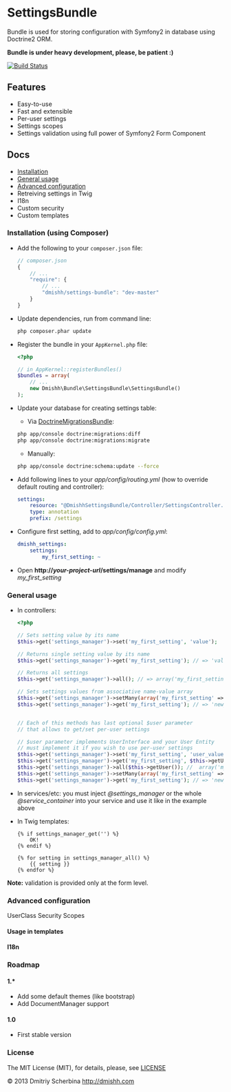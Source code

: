 SettingsBundle
==============

Bundle is used for storing configuration with Symfony2 in database using Doctrine2 ORM.

**Bundle is under heavy development, please, be patient :)**

[![Build Status](https://travis-ci.org/dmishh/SettingsBundle.png?branch=master)](https://travis-ci.org/dmishh/SettingsBundle)

## Features

* Easy-to-use
* Fast and extensible
* Per-user settings
* Settings scopes
* Settings validation using full power of Symfony2 Form Component

## Docs

* [Installation](#installation)
* [General usage](#general_usage)
* [Advanced configuration](#advanced_configuration)
* Retreiving settings in Twig
* I18n
* Custom security
* Custom templates

<a name="installation"></a>
### Installation (using Composer)

* Add the following to your `composer.json` file:

    ```js
    // composer.json
    {
        // ...
        "require": {
            // ...
            "dmishh/settings-bundle": "dev-master"
        }
    }
    ```

* Update dependencies, run from command line:

    ```bash
    php composer.phar update
    ```

* Register the bundle in your ``AppKernel.php`` file:

    ```php
    <?php

    // in AppKernel::registerBundles()
    $bundles = array(
        // ...
        new Dmishh\Bundle\SettingsBundle\SettingsBundle()
    );
    ```

* Update your database for creating settings table:

    * Via [DoctrineMigrationsBundle](http://symfony.com/doc/current/bundles/DoctrineMigrationsBundle/index.html):

    ```bash
    php app/console doctrine:migrations:diff
    php app/console doctrine:migrations:migrate
    ```

    * Manually:

    ```bash
    php app/console doctrine:schema:update --force
    ```

* Add following lines to your _app/config/routing.yml_ (how to override default routing and controller):

    ```yaml
    settings:
        resource: "@DmishhSettingsBundle/Controller/SettingsController.php"
        type: annotation
        prefix: /settings
    ```

* Configure first setting, add to _app/config/config.yml_:

    ```yaml
    dmishh_settings:
        settings:
            my_first_setting: ~
    ```

* Open <strong>http://<em>your-project-url</em>/settings/manage</strong> and modify <em>my_first_setting</em>

<a name="general_usage"></a>
### General usage

* In controllers:

    ```php
    <?php

    // Sets setting value by its name
    $this->get('settings_manager')->set('my_first_setting', 'value');

    // Returns single setting value by its name
    $this->get('settings_manager')->get('my_first_setting'); // => 'value'

    // Returns all settings
    $this->get('settings_manager')->all(); // => array('my_first_setting' => 'value')

    // Sets settings values from associative name-value array
    $this->get('settings_manager')->setMany(array('my_first_setting' => 'new_value'));
    $this->get('settings_manager')->get('my_first_setting'); // => 'new_value'


    // Each of this methods has last optional $user parameter
    // that allows to get/set per-user settings

    // $user parameter implements UserInterface and your User Entity
    // must implement it if you wish to use per-user settings
    $this->get('settings_manager')->set('my_first_setting', 'user_value', $this->getUser());
    $this->get('settings_manager')->get('my_first_setting', $this->getUser()); // => 'user_value'
    $this->get('settings_manager')->all($this->getUser()); //  array('my_first_setting' => 'user_value')
    $this->get('settings_manager')->setMany(array('my_first_setting' => 'new_user_value'));
    $this->get('settings_manager')->get('my_first_setting'); // => 'new_user_value'

    ```

* In services/etc: you must inject <em>@settings_manager</em> or the whole <em>@service_container</em> into your service and use it like in the example above

* In Twig templates:

    ```twig
    {% if settings_manager_get('') %}
        OK!
    {% endif %}

    {% for setting in settings_manager_all() %}
        {{ setting }}
    {% endfor %}
    ```

__Note:__ validation is provided only at the form level.

<a name="advanced_configuration"></a>
### Advanced configuration

UserClass
Security
Scopes

#### Usage in templates

#### I18n

<!--
### FAQ
* How to change settings table name
* How to remove prefix "dmishh_" from service names
-->

### Roadmap

#### 1.*
* Add some default themes (like bootstrap)
* Add DocumentManager support

#### 1.0
* First stable version

### License

The MIT License (MIT), for details, please, see [LICENSE](https://github.com/dmishh/SettingsBundle/blob/master/LICENSE)

© 2013 Dmitriy Scherbina <http://dmishh.com>
